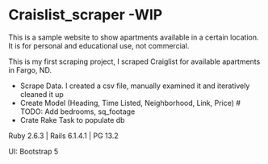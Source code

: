 # Craislist_scraper -WIP

This is a sample website to show apartments available in a certain location. It is for personal and educational use, not commercial.

This is my first scraping project, I scraped Craiglist for available apartments in Fargo, ND.

<!-- A rake task runs this scraper every 10 mins. -->

- Scrape Data. I created a csv file, manually examined it and iteratively cleaned it up
- Create Model (Heading, Time Listed, Neighborhood, Link, Price)	# TODO: Add bedrooms, sq_footage
- Crate Rake Task to populate db


Ruby 2.6.3 | Rails 6.1.4.1 | PG 13.2

UI: Bootstrap 5

